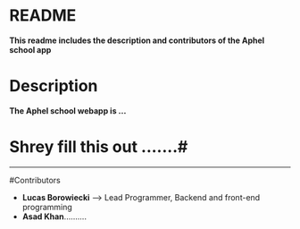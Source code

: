 # README #

**This readme includes the description and contributors of the Aphel school app**

# Description #
**The Aphel school webapp is ...** 
# Shrey fill this out .......#
**********

#Contributors
	
- **Lucas Borowiecki** --> Lead Programmer, Backend and front-end programming
- **Asad Khan**..........

